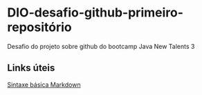 # DIO-desafio-github-primeiro-repositório
Desafio do projeto sobre github do bootcamp Java New Talents 3

## Links úteis
[Sintaxe básica Markdown](https://www.markdownguide.org/)
